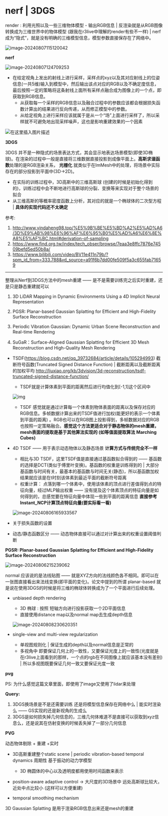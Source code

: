 # nerf | 3DGS

render : 利用光照以及一些三维物体模型 - 输出RGB信息 | 反渲染就是从RGB图像转换成为三维世界中的物体模型 (跟我在r3live中理解的render有些不一样) | nerf成为“隐式”，就是没有明确的三维模型信息，模型参数直接保存在了网络中。

<img src="./figure/image-20240807115120042.png" alt="image-20240807115120042"  />



**nerf**

![image-20240807124709253](./figure/image-20240807124709253.png)

- 在给定视角上发出的射线上进行采样，采样点的xyz以及其对应射线上的位姿信息(一共5维)输入到模型中，然后输出该点对应的RGB以及不确定度信息，最后按照一定的策略将这条射线上面所有采样点融合成为图像上的一个点，即获取到RGB信息。
  - 从获取每一个采样的RGB信息以及融合过程中的参数应该都会根据损失函数计算出的结果进行反向传递，从而修正模型中的参数。
  - 从给定视角上进行采样应该就属于是从一个“场”上面进行采样了，所以采样就不可避免地出现采样噪声，这也是影响重建效果的一个因素



![在这里插入图片描述](./figure/6912de27c437f5d6cc6e8cabf1e35ec5.png)



**3DGS**

3DGS 并不是一种隐式的场景表达方式，其会显示地表达场景模型(即使3D椭球)。在渲染的过程中一般是直接将三维数据直接投影到成像平面上。**高斯求谐函数**处理的是RGB渲染关系，  **光栅化** 就类似于在ImMesh中的处理，将场景中实际存在的部分投影到平面中(3D->2D)。

- 在实际的训练过程中，3D高斯中的三维高斯球 (创建的时候是初始化得到的)，训练过程中会不断地进行高斯球的分裂、变换等来实现对于整个场景的拟合
- 从三维高斯的等概率密度函数上分析，其对应的就是一个椭球体的二次型方程 | **具体的实现代码还不太确定**



参考:

1. http://www.yindaheng98.top/%E5%9B%BE%E5%BD%A2%E5%AD%A6/3D%E9%AB%98%E6%96%AF%E6%95%B0%E5%AD%A6%E6%8E%A8%E5%AF%BC.html#derivation-of-sampling
2. https://www.find.org.tw/index/tech_obser/browse/7eaa3e8ffc7876e74509befd5ed50b8a/
3. https://www.bilibili.com/video/BV11e411n79b/?spm_id_from=333.788&vd_source=a91f6b7dd00fe509f5a3c655fab71659





****



整理从Nerf到3DGS方法中的mesh重建 —— 是不是需要训练完之后实时重建，还是只是静态重建就可以

1. 3D LiDAR Mapping in Dynamic Environments Using a 4D Implicit Neural Representation

2. PGSR: Planar-based Gaussian Splatting for Efficient and High-Fidelity Surface Reconstruction
3. Periodic Vibration Gaussian: Dynamic Urban Scene Reconstruction and Real-time Rendering
4. SuGaR：Surface-Aligned Gaussian Splatting for Efficient 3D Mesh Reconstruction and High-Quality Mesh Rendering



- TSDF(https://blog.csdn.net/qq_39732684/article/details/105294993) 截断符号函数(Truncated Signed Distance Function) | 截断距离以及截断距离的加权平均 http://liuxiao.org/kb/3dvision/3d-reconstruction/tsdf-truncated-signed-distance-function/

    - TSDF就是计算体素到平面的距离然后进行均值化到[-1,1]这个区间中

    ![img](figure/1638947899-tsdf1.png)

    - TSDF 感觉就是通过计算每一个体素到物体表面的距离以及保存对应的RGB信息。多帧数据计算出来的TSDF值进行加权(能更好的表示一个体素到平面的距离) 。RGB也可以在RGB图上投影得到，多帧数据对应的RGB也按照一定策略融合。**感觉这个方法更适合对于静态物体的mesh重建，mesh表面的提取是基于其他算法实现的 (如等值面提取算法 Marching Cubes)**



- 4D TSDF —— 用于表示动态物体以及静态场景 **计算方式与传统完全不一样**

    - 相比与3D TSDF，这里TSDF值是直接通过基函数拟合得到的 —— 基函数的选择是DCT(类似于傅里叶变换)。基函数的权重是训练得到的 | 大部分基函数与时间有关，最基本的基函数与时间无关(静态)，所以基函数加权结果就应该是在t时刻该体素到最近平面的截断符号距离
    - 权重计算： 点落到哪一个体素中，使用该体素的顶点进行差值得到点的特征向量，经过MLP输出权重 —— 没有提及这个体素顶点的特征向量是如何得到的，总感觉要在特征向量中体现一些到平面的距离信息 **直接参考Instant_NCP计算顶点特征向量(要实际看一看)**

    ![image-20240806165933567](figure/image-20240806165933567.png)

- 关于损失函数的设置

- 动态/静态函数区分 —— 动态物体直接可以通过对计算出来的权重设置阈值判断





**PGSR: Planar-based Gaussian Splatting for Efficient and High-Fidelity Surface Reconstruction**

![image-20240806215239062](./figure/image-20240806215239062.png)

normal 应该说的是法线贴图 —— 就是XYZ方向的法线颜色各不相同。即可以在一张图直接看出来法线变换(即平面的变化)。论文中提到的所谓 planar-based 就是说在使用3DGS的时候是将三维的椭球体转换成为了一个平面进行后续处理。

- unbiased depth rendering 

  - 3D 椭球 : 按照 短轴方向进行投影获取一个2D平面信息
  - 直接使用distance map以及normal map去生成depth信息

  ![image-20240808230620351](./figure/image-20240808230620351.png)

- single-view and multi-view regularization

  - 单视图规则化 | 保证生成的depth以及normal信息是正常的
  - 多视角中 即要保证几何上的一致性，又要保证光度上的一致性(光度就是在r3live上面看到的那样，一个点的rgb在不同图像上就应该基本没有差别) | 所以多视图既要保证几何一致又要保证光度一致








**pvg**



PS: 为什么感觉这篇文章里面，即使用了image又使用了lidar来处理







**Query:**

1. 3DGS换场景是不是还需要训练 还是将模型信息保存在网络中么 | 能实时渲染么 —— GS实现的还是新视角的生成么
2. 3DGS是如何损失掉几何信息的，三维几何体难道不是直接可以获取到xyz信息么，还是说其在仿射变换的时候丢失掉了一部分几何信息







**PVG**

动态物体剔除 + 重建 +实时

- 3D高斯重建整个static scene | periodic vibration-based temporal dynamics 周期性 基于振动的动力学模型
    - 3D 椭圆体的中心以及透明度都用使用时间函数来表示 

- position-aware adaptive control -> 大尺度的3D场景中 远处高斯球比较大，近处中点比较小 (这样可以方便重建)
- temporal smoothing mechanism





3D Gaussian Splatting 是用于渲染RGB信息出来还是mesh的重建

